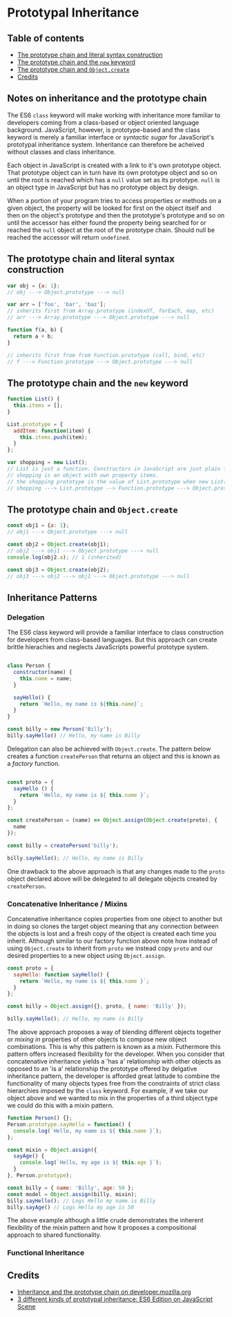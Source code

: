 # Prototypal Inheritance

## Table of contents
- [The prototype chain and literal syntax construction](#the-prototype-chain-and-literal-syntax-construction)
- [The prototype chain and the `new` keyword](#the-prototype-chain-and-the-new-keyword)
- [The prototype chain and `Object.create`](#the-prototype-chain-and-object.create)
- [Credits](#credits)

## Notes on inheritance and the prototype chain
The ES6 `class` keyword will make working with inheritance more familiar to developers coming from a class-based or object oriented language background. JavaScript, however, is prototype-based and the class keyword is merely a familiar interface or _syntactic sugar_ for JavaScript's prototypal inheritance system. Inheritance can therefore be acheived without classes and class inheritance.

Each object in JavaScript is created with a link to it's own prototype object. That prototype object can in turn have its own prototype object and so on until the root is reached which has a `null` value set as its prototype. `null` is an object type in JavaScript but has no prototype object by design.

When a portion of your program tries to access properties or methods on a given object, the property will be looked for first on the object itself and then on the object's prototype and then the prototype's prototype and so on until the accessor has either found the property being searched for or reached the `null` object at the root of the prototype chain. Should null be reached the accessor will return `undefined`.

## The prototype chain and literal syntax construction
```js
var obj = {a: 1};
// obj ---> Object.prototype ---> null

var arr = ['foo', 'bar', 'baz'];
// inherits first from Array.prototype (indexOf, forEach, map, etc)
// arr ---> Array.prototype ---> Object.prototype ---> null

function f(a, b) {
  return a + b;
}

// inherits first from from Function.prototype (call, bind, etc)
// f ---> Function.prototype ---> Object.prototype ---> null
```

## The prototype chain and the `new` keyword

```js
function List() {
  this.items = [];
}

List.prototype = {
  addItem: function(item) {
    this.items.push(item);
  }
};

var shopping = new List();
// List is just a function. Constructors in JavaScript are just plain functions with the first letter capitalised by developers as a convention.
// shopping is an object with own property items.
// the shopping prototype is the value of List.prototype when new List() is called. Note that the ES6 `class` keyword is merely syntactic sugar over the above example.
// shopping ---> List.prototype --> Function.prototype ---> Object.prototype ---> null
```

## The prototype chain and `Object.create`

```js
const obj1 = {a: 1}; 
// obj1 ---> Object.prototype ---> null

const obj2 = Object.create(obj1);
// obj2 ---> obj1 ---> Object.prototype ---> null
console.log(obj2.a); // 1 (inherited)

const obj3 = Object.create(obj2);
// obj3 ---> obj2 ---> obj1 ---> Object.prototype ---> null
```

## Inheritance Patterns

### Delegation

The ES6 class keyword will provide a familiar interface to class construction for developers from class-based languages. But this approach can create brittle hierachies and neglects JavaScripts powerful prototype system.

```js

class Person {
  constructor(name) {
    this.name = name;
  }

  sayHello() {
    return `Hello, my name is ${this.name}`;
  }
}

const billy = new Person('Billy');
billy.sayHello() // Hello, my name is Billy
```
Delegation can also be achieved with `Object.create`. The pattern below creates a function `createPerson` that returns an object and this is known as a _factory_ function.
```js

const proto = {
  sayHello () {
    return `Hello, my name is ${ this.name }`;
  }
};

const createPerson = (name) => Object.assign(Object.create(proto), {
  name
});

const billy = createPerson('billy');

billy.sayHello(); // Hello, my name is Billy

```
One drawback to the above approach is that any changes made to the `proto` object declared above will be delegated to all delegate objects created by `createPerson`.


### Concatenative Inheritance / Mixins
Concatenative inheritance copies properties from one object to another but in doing so clones the target object meaning that any connection between the objects is lost and a fresh copy of the object is created each time you inherit. Although similar to our factory function above note how instead of using `Object.create` to inherit from `proto` we instead copy `proto` and our desired properties to a new object using `Object.assign`.
```js
const proto = {
  sayHello: function sayHello() {
    return `Hello, my name is ${ this.name }`;
  }
};

const billy = Object.assign({}, proto, { name: 'Billy' });

billy.sayHello(); // Hello, my name is Billy
```
The above approach proposes a way of blending different objects together or _mixing in_ properties of other objects to compose new object combinations. This is why this pattern is known as a _mixin_. Futhermore this pattern offers increased flexibility for the developer. When you consider that concatenative inheritance yields a 'has a' relationship with other objects as opposed to an 'is a' relationship the prototype offered by delgative inheritance pattern, the developer is afforded great latitude to combine the functionality of many objects types free from the constraints of strict class hierarchies imposed by the `class` keyword. For example, if we take our object above and we wanted to mix in the properties of a third object type we could do this with a mixin pattern.
```js
function Person() {};
Person.prototype.sayHello = function() {
  console.log(`Hello, my name is ${ this.name }`);
};

const mixin = Object.assign({
  sayAge() {
    console.log(`Hello, my age is ${ this.age }`);
  }
}, Person.prototype);

const billy = { name: 'Billy', age: 50 };
const model = Object.assign(billy, mixin);
billy.sayHello(); // Logs Hello my name is Billy
billy.sayAge() // Logs Hello my age is 50
```
The above example although a little crude demonstrates the inherent flexibility of the mixin pattern and how it proposes a compositional approach to shared functionality.

### Functional Inheritance

## Credits
* [Inheritance and the prototype chain on developer.mozilla.org](https://developer.mozilla.org/en-US/docs/Web/JavaScript/Inheritance_and_the_prototype_chain)
* [3 different kinds of prototypal inheritance: ES6 Edition on JavaScript Scene](https://medium.com/javascript-scene/3-different-kinds-of-prototypal-inheritance-es6-edition-32d777fa16c9)